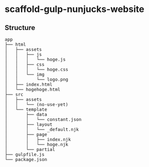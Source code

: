 # scaffold-gulp-nunjucks-website

## Structure
<pre>
app
├── html
│   ├── assets
│   │   ├── js
│   │   │   └── hoge.js
│   │   ├── css
│   │   │   └── hoge.css
│   │   └── img
│   │       └── logo.png
│   ├── index.html
│   └── hogehoge.html
├── src
│   ├── assets
│   │   └── (no-use-yet)
│   └── template
│       ├── data
│       │   └── constant.json
│       ├── layout
│       │   └── _default.njk
│       ├── page
│       │   ├── index.njk
│       │   └── hoge.njk
│       └── partial
├── gulpfile.js
└── package.json
</pre>